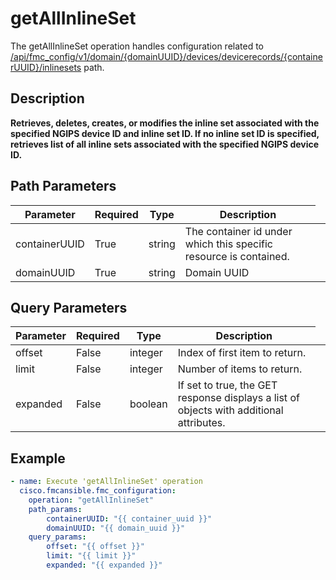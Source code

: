 # getAllInlineSet

The getAllInlineSet operation handles configuration related to [/api/fmc_config/v1/domain/{domainUUID}/devices/devicerecords/{containerUUID}/inlinesets](/paths//api/fmc_config/v1/domain/{domain_uuid}/devices/devicerecords/{container_uuid}/inlinesets.md) path.&nbsp;
## Description
**Retrieves, deletes, creates, or modifies the inline set associated with the specified NGIPS device ID and inline set ID. If no inline set ID is specified, retrieves list of all inline sets associated with the specified NGIPS device ID.**

## Path Parameters
| Parameter | Required | Type | Description |
| --------- | -------- | ---- | ----------- |
| containerUUID | True | string <td colspan=3> The container id under which this specific resource is contained. |
| domainUUID | True | string <td colspan=3> Domain UUID |

## Query Parameters
| Parameter | Required | Type | Description |
| --------- | -------- | ---- | ----------- |
| offset | False | integer <td colspan=3> Index of first item to return. |
| limit | False | integer <td colspan=3> Number of items to return. |
| expanded | False | boolean <td colspan=3> If set to true, the GET response displays a list of objects with additional attributes. |

## Example
```yaml
- name: Execute 'getAllInlineSet' operation
  cisco.fmcansible.fmc_configuration:
    operation: "getAllInlineSet"
    path_params:
        containerUUID: "{{ container_uuid }}"
        domainUUID: "{{ domain_uuid }}"
    query_params:
        offset: "{{ offset }}"
        limit: "{{ limit }}"
        expanded: "{{ expanded }}"

```